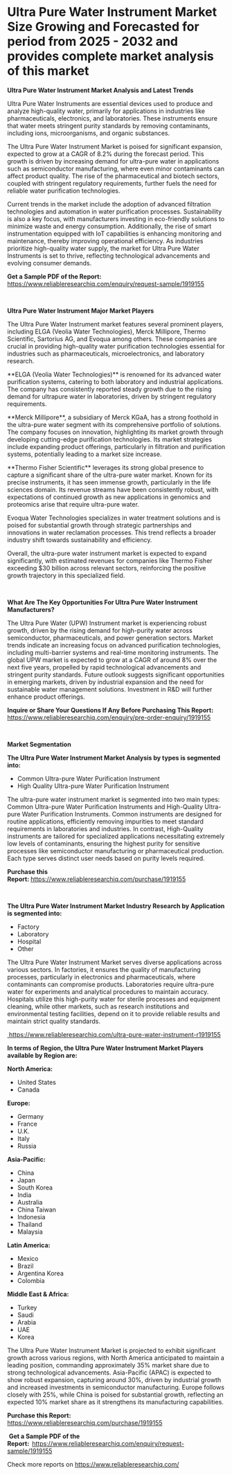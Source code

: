 <p><h1>Ultra Pure Water Instrument Market Size Growing and Forecasted for period from 2025 - 2032 and provides complete market analysis of this market</h1></p><p><strong>Ultra Pure Water Instrument Market Analysis and Latest Trends</strong></p>
<p><p>Ultra Pure Water Instruments are essential devices used to produce and analyze high-quality water, primarily for applications in industries like pharmaceuticals, electronics, and laboratories. These instruments ensure that water meets stringent purity standards by removing contaminants, including ions, microorganisms, and organic substances.</p><p>The Ultra Pure Water Instrument Market is poised for significant expansion, expected to grow at a CAGR of 8.2% during the forecast period. This growth is driven by increasing demand for ultra-pure water in applications such as semiconductor manufacturing, where even minor contaminants can affect product quality. The rise of the pharmaceutical and biotech sectors, coupled with stringent regulatory requirements, further fuels the need for reliable water purification technologies.</p><p>Current trends in the market include the adoption of advanced filtration technologies and automation in water purification processes. Sustainability is also a key focus, with manufacturers investing in eco-friendly solutions to minimize waste and energy consumption. Additionally, the rise of smart instrumentation equipped with IoT capabilities is enhancing monitoring and maintenance, thereby improving operational efficiency. As industries prioritize high-quality water supply, the market for Ultra Pure Water Instruments is set to thrive, reflecting technological advancements and evolving consumer demands.</p></p>
<p><strong>Get a Sample PDF of the Report:&nbsp;</strong> <a href="https://www.reliableresearchiq.com/enquiry/request-sample/1919155?utm_campaign=1996&utm_medium=2&utm_source=Github&utm_content=ia&utm_term=14012025&utm_id=ultra-pure-water-instrument">https://www.reliableresearchiq.com/enquiry/request-sample/1919155</a></p>
<p>&nbsp;</p>
<p><strong>Ultra Pure Water Instrument Major Market Players</strong></p>
<p><p>The Ultra Pure Water Instrument market features several prominent players, including ELGA (Veolia Water Technologies), Merck Millipore, Thermo Scientific, Sartorius AG, and Evoqua among others. These companies are crucial in providing high-quality water purification technologies essential for industries such as pharmaceuticals, microelectronics, and laboratory research.</p><p>**ELGA (Veolia Water Technologies)** is renowned for its advanced water purification systems, catering to both laboratory and industrial applications. The company has consistently reported steady growth due to the rising demand for ultrapure water in laboratories, driven by stringent regulatory requirements.</p><p>**Merck Millipore**, a subsidiary of Merck KGaA, has a strong foothold in the ultra-pure water segment with its comprehensive portfolio of solutions. The company focuses on innovation, highlighting its market growth through developing cutting-edge purification technologies. Its market strategies include expanding product offerings, particularly in filtration and purification systems, potentially leading to a market size increase.</p><p>**Thermo Fisher Scientific** leverages its strong global presence to capture a significant share of the ultra-pure water market. Known for its precise instruments, it has seen immense growth, particularly in the life sciences domain. Its revenue streams have been consistently robust, with expectations of continued growth as new applications in genomics and proteomics arise that require ultra-pure water.</p><p>Evoqua Water Technologies specializes in water treatment solutions and is poised for substantial growth through strategic partnerships and innovations in water reclamation processes. This trend reflects a broader industry shift towards sustainability and efficiency.</p><p>Overall, the ultra-pure water instrument market is expected to expand significantly, with estimated revenues for companies like Thermo Fisher exceeding $30 billion across relevant sectors, reinforcing the positive growth trajectory in this specialized field.</p></p>
<p>&nbsp;</p>
<p><strong>What Are The Key Opportunities For Ultra Pure Water Instrument Manufacturers?</strong></p>
<p><p>The Ultra Pure Water (UPW) Instrument market is experiencing robust growth, driven by the rising demand for high-purity water across semiconductor, pharmaceuticals, and power generation sectors. Market trends indicate an increasing focus on advanced purification technologies, including multi-barrier systems and real-time monitoring instruments. The global UPW market is expected to grow at a CAGR of around 8% over the next five years, propelled by rapid technological advancements and stringent purity standards. Future outlook suggests significant opportunities in emerging markets, driven by industrial expansion and the need for sustainable water management solutions. Investment in R&D will further enhance product offerings.</p></p>
<p><strong>Inquire or Share Your Questions If Any Before Purchasing This Report:</strong> <a href="https://www.reliableresearchiq.com/enquiry/pre-order-enquiry/1919155?utm_campaign=1996&utm_medium=2&utm_source=Github&utm_content=ia&utm_term=14012025&utm_id=ultra-pure-water-instrument">https://www.reliableresearchiq.com/enquiry/pre-order-enquiry/1919155</a></p>
<p>&nbsp;</p>
<p><strong>Market Segmentation</strong></p>
<p><strong>The Ultra Pure Water Instrument Market Analysis by types is segmented into:</strong></p>
<p><ul><li>Common Ultra-pure Water Purification Instrument</li><li>High Quality Ultra-pure Water Purification Instrument</li></ul></p>
<p><p>The ultra-pure water instrument market is segmented into two main types: Common Ultra-pure Water Purification Instruments and High-Quality Ultra-pure Water Purification Instruments. Common instruments are designed for routine applications, efficiently removing impurities to meet standard requirements in laboratories and industries. In contrast, High-Quality instruments are tailored for specialized applications necessitating extremely low levels of contaminants, ensuring the highest purity for sensitive processes like semiconductor manufacturing or pharmaceutical production. Each type serves distinct user needs based on purity levels required.</p></p>
<p><strong>Purchase this Report:&nbsp;</strong><a href="https://www.reliableresearchiq.com/purchase/1919155?utm_campaign=1996&utm_medium=2&utm_source=Github&utm_content=ia&utm_term=14012025&utm_id=ultra-pure-water-instrument">https://www.reliableresearchiq.com/purchase/1919155</a></p>
<p>&nbsp;</p>
<p><strong>The Ultra Pure Water Instrument Market Industry Research by Application is segmented into:</strong></p>
<p><ul><li>Factory</li><li>Laboratory</li><li>Hospital</li><li>Other</li></ul></p>
<p><p>The Ultra Pure Water Instrument Market serves diverse applications across various sectors. In factories, it ensures the quality of manufacturing processes, particularly in electronics and pharmaceuticals, where contaminants can compromise products. Laboratories require ultra-pure water for experiments and analytical procedures to maintain accuracy. Hospitals utilize this high-purity water for sterile processes and equipment cleaning, while other markets, such as research institutions and environmental testing facilities, depend on it to provide reliable results and maintain strict quality standards.</p></p>
<p><a href="https://www.reliableresearchiq.com/ultra-pure-water-instrument-r1919155?utm_campaign=1996&utm_medium=2&utm_source=Github&utm_content=ia&utm_term=14012025&utm_id=ultra-pure-water-instrument">&nbsp;https://www.reliableresearchiq.com/ultra-pure-water-instrument-r1919155</a></p>
<p><strong>In terms of Region, the Ultra Pure Water Instrument Market Players available by Region are:</strong></p>
<p>
    <p> <strong> North America: </strong>
        <ul>
            <li>United States</li>
            <li>Canada</li>
        </ul>
        </p> 
    <p> <strong> Europe: </strong>
        <ul>
            <li>Germany</li>
            <li>France</li>
            <li>U.K.</li>
            <li>Italy</li>
            <li>Russia</li>
        </ul>
        </p> 
    <p> <strong> Asia-Pacific: </strong>
        <ul>
            <li>China</li>
            <li>Japan</li>
            <li>South Korea</li>
            <li>India</li>
            <li>Australia</li>
            <li>China Taiwan</li>
            <li>Indonesia</li>
            <li>Thailand</li>
            <li>Malaysia</li>
        </ul>
        </p> 
    <p> <strong> Latin America: </strong>
        <ul>
            <li>Mexico</li>
            <li>Brazil</li>
            <li>Argentina Korea</li>
            <li>Colombia</li>
        </ul>
        </p> 
    <p> <strong> Middle East & Africa: </strong>
        <ul>
            <li>Turkey</li>
            <li>Saudi</li>
            <li>Arabia</li>
            <li>UAE</li>
            <li>Korea</li>
        </ul>
    </p>
    </p>
<p><p>The Ultra Pure Water Instrument Market is projected to exhibit significant growth across various regions, with North America anticipated to maintain a leading position, commanding approximately 35% market share due to strong technological advancements. Asia-Pacific (APAC) is expected to show robust expansion, capturing around 30%, driven by industrial growth and increased investments in semiconductor manufacturing. Europe follows closely with 25%, while China is poised for substantial growth, reflecting an expected 10% market share as it strengthens its manufacturing capabilities.</p></p>
<p><strong>Purchase this Report: </strong><a href="https://www.reliableresearchiq.com/purchase/1919155?utm_campaign=1996&utm_medium=2&utm_source=Github&utm_content=ia&utm_term=14012025&utm_id=ultra-pure-water-instrument">https://www.reliableresearchiq.com/purchase/1919155</a></p>
<p>&nbsp;<strong>Get a Sample PDF of the Report:&nbsp;&nbsp;</strong><a href="https://www.reliableresearchiq.com/enquiry/request-sample/1919155?utm_campaign=1996&utm_medium=2&utm_source=Github&utm_content=ia&utm_term=14012025&utm_id=ultra-pure-water-instrument">https://www.reliableresearchiq.com/enquiry/request-sample/1919155</a></p>
<p><strong></strong></p>
<p>Check more reports on <a href="https://www.reliableresearchiq.com/?utm_campaign=1996&utm_medium=2&utm_source=Github&utm_content=ia&utm_term=14012025&utm_id=ultra-pure-water-instrument">https://www.reliableresearchiq.com/</a></p>